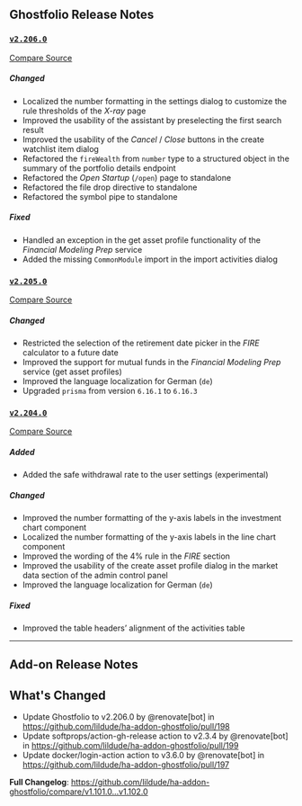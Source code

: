 ## Ghostfolio Release Notes

### [`v2.206.0`](https://redirect.github.com/ghostfolio/ghostfolio/blob/HEAD/CHANGELOG.md#22060---2025-10-04)

[Compare Source](https://redirect.github.com/ghostfolio/ghostfolio/compare/2.205.0...2.206.0)

##### Changed

- Localized the number formatting in the settings dialog to customize the rule thresholds of the *X-ray* page
- Improved the usability of the assistant by preselecting the first search result
- Improved the usability of the *Cancel* / *Close* buttons in the create watchlist item dialog
- Refactored the `fireWealth` from `number` type to a structured object in the summary of the portfolio details endpoint
- Refactored the *Open Startup* (`/open`) page to standalone
- Refactored the file drop directive to standalone
- Refactored the symbol pipe to standalone

##### Fixed

- Handled an exception in the get asset profile functionality of the *Financial Modeling Prep* service
- Added the missing `CommonModule` import in the import activities dialog

### [`v2.205.0`](https://redirect.github.com/ghostfolio/ghostfolio/blob/HEAD/CHANGELOG.md#22050---2025-10-01)

[Compare Source](https://redirect.github.com/ghostfolio/ghostfolio/compare/2.204.0...2.205.0)

##### Changed

- Restricted the selection of the retirement date picker in the *FIRE* calculator to a future date
- Improved the support for mutual funds in the *Financial Modeling Prep* service (get asset profiles)
- Improved the language localization for German (`de`)
- Upgraded `prisma` from version `6.16.1` to `6.16.3`

### [`v2.204.0`](https://redirect.github.com/ghostfolio/ghostfolio/blob/HEAD/CHANGELOG.md#22040---2025-09-30)

[Compare Source](https://redirect.github.com/ghostfolio/ghostfolio/compare/2.203.0...2.204.0)

##### Added

- Added the safe withdrawal rate to the user settings (experimental)

##### Changed

- Improved the number formatting of the y-axis labels in the investment chart component
- Localized the number formatting of the y-axis labels in the line chart component
- Improved the wording of the 4% rule in the *FIRE* section
- Improved the usability of the create asset profile dialog in the market data section of the admin control panel
- Improved the language localization for German (`de`)

##### Fixed

- Improved the table headers’ alignment of the activities table

---

## Add-on Release Notes




## What's Changed
* Update Ghostfolio to v2.206.0 by @renovate[bot] in https://github.com/lildude/ha-addon-ghostfolio/pull/198
* Update softprops/action-gh-release action to v2.3.4 by @renovate[bot] in https://github.com/lildude/ha-addon-ghostfolio/pull/199
* Update docker/login-action action to v3.6.0 by @renovate[bot] in https://github.com/lildude/ha-addon-ghostfolio/pull/197


**Full Changelog**: https://github.com/lildude/ha-addon-ghostfolio/compare/v1.101.0...v1.102.0
